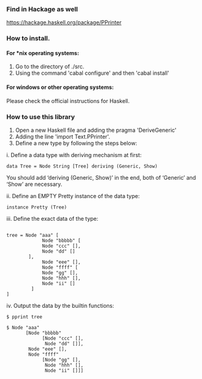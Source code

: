 ### Find in Hackage as well

https://hackage.haskell.org/package/PPrinter

### How to install.

#### For *nix operating systems:

1. Go to the directory of ./src.
2. Using the command 'cabal configure' and then 'cabal install'

#### For windows or other operating systems:

Please check the official instructions for Haskell.

### How to use this library

1. Open a new Haskell file and adding the pragma 'DeriveGeneric'
2. Adding the line 'import Text.PPrinter'.
3. Define a new type by following the steps below:

i. Define a data type with deriving mechanism at first:

```
data Tree = Node String [Tree] deriving (Generic, Show)
```

You should add ‘deriving (Generic, Show)’ in the end, both of ‘Generic’ and ‘Show’ are necessary.

ii. Define an EMPTY Pretty instance of the data type:

```
instance Pretty (Tree)
```

iii. Define the exact data of the type:

```

tree = Node "aaa" [
             Node "bbbbb" [
             Node "ccc" [],
             Node "dd" []
        ],
             Node "eee" [],
             Node "ffff" [
             Node "gg" [],
             Node "hhh" [],
             Node "ii" []
         ]
]

```

iv. Output the data by the builtin functions:

```
$ pprint tree

$ Node "aaa"
       [Node "bbbbb"
             [Node "ccc" [],
              Node "dd" []],
        Node "eee" [],
        Node "ffff"
             [Node "gg" [],
              Node "hhh" [],
              Node "ii" []]]
```

